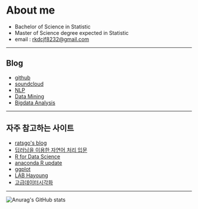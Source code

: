 # About me
- Bachelor of Science in Statistic
- Master of Science degree expected in Statistic
- email : rkdcjf8232@gmail.com
* * *
## Blog
  - [github](https://github.com/gangcheol/)
  - [soundcloud](https://soundcloud.com/qfmtzwxyygft/albums)
  - [NLP](https://gangcheol.github.io/nlp-with-pytroch/)
  - [Data Mining](https://gangcheol.github.io/data-mining/)
  - [Bigdata Analysis](https://gangcheol.github.io/big-data-analysis/)

* * *
## 자주 참고하는 사이트
* [ratsgo's blog](https://ratsgo.github.io/)
* [딥러닝을 이용한 자연어 처리 입문](https://wikidocs.net/book/2155)
* [R for Data Science](https://r4ds.had.co.nz/)
* [anaconda R update](https://stackoverflow.com/questions/64158633/installing-r-4-0-2-version)
* [ggplot](https://doublekpark.blogspot.com/2019/03/11-ggplot2_2.html)
* [LAB Hayoung](https://doublekpark.blogspot.com/2019/03/11-ggplot2_2.html)
* [고급데이터시각화](https://guebin.github.io/STDV2021/)

* * *
![Anurag's GitHub stats](https://github-readme-stats.vercel.app/api?username=anuraghazra&show_icons=true&theme=radical)
